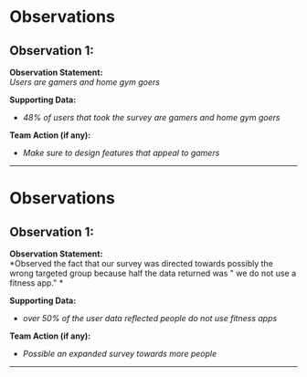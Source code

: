 # Observations

## Observation 1:
[//]: (Peter)
**Observation Statement:**  
*Users are gamers and home gym goers*

**Supporting Data:**  
- *48% of users that took the survey are gamers and home gym goers*

**Team Action (if any):**  
- *Make sure to design features that appeal to gamers*

---

# Observations

## Observation 1:
[//]: (Jonathan)
**Observation Statement:**  
*Observed the fact that our survey was directed towards possibly the wrong targeted group because half the data returned was " we do not use a fitness app." *

**Supporting Data:**  
- *over 50% of the user data reflected people do not use fitness apps*

**Team Action (if any):**  
- *Possible an expanded survey towards more people*

---

